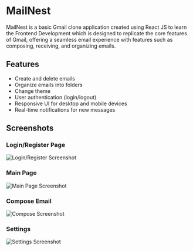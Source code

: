 # MailNest

MailNest is a basic Gmail clone application created using React JS to learn the Frontend Development which is designed to replicate the core features of Gmail, offering a seamless email experience with features such as composing, receiving, and organizing emails.

## Features
- Create and delete emails
- Organize emails into folders
- Change theme
- User authentication (login/logout)
- Responsive UI for desktop and mobile devices
- Real-time notifications for new messages

## Screenshots

### Login/Register Page
![Login/Register Screenshot](https://github.com/user-attachments/assets/0f426943-86be-48cc-9b73-26e764481b57)

### Main Page
![Main Page Screenshot](https://github.com/user-attachments/assets/11ba6fce-fab6-4d16-9c3f-987d7171b982)

### Compose Email
![Compose Screenshot](https://github.com/user-attachments/assets/04d2dce2-0180-4e93-a31a-703fbca3dbea)

### Settings
![Settings Screenshot](https://github.com/user-attachments/assets/f536b975-f0ee-45eb-8a38-e2598991b828)

